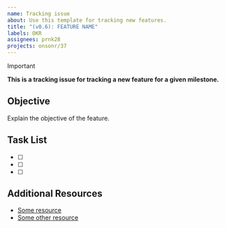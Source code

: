 ```yaml
---
name: Tracking issue
about: Use this template for tracking new features.
title: "(v0.6): FEATURE NAME"
labels: OKR
assignees: prnk28
projects: onsonr/37
---
```


> [!IMPORTANT]  
> **This is a tracking issue for tracking a new feature for a given milestone.**

## Objective

Explain the objective of the feature.

## Task List

- [ ]
- [ ]
- [ ]

## Additional Resources

- [Some resource](https://some-resource.com)
- [Some other resource](https://some-other-resource.com)
